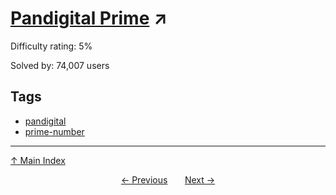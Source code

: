 # [Pandigital Prime](https://projecteuler.net/problem=41) ↗️

Difficulty rating: 5%

Solved by: 74,007 users
## Tags

- [pandigital](../tags/pandigital.md)
- [prime-number](../tags/prime-number.md)



---

[↑ Main Index](../README.md)


<div align=center><a href='40.md'>← Previous</a> &nbsp;&nbsp; &nbsp;&nbsp;  <a href='42.md'>Next →</a></div>
